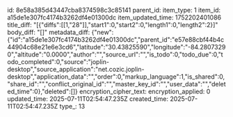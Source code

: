 id: 8e58a385d43447cba8374598c3c85141
parent_id: 
item_type: 1
item_id: a15de1e307fc4174b3262df4e01300dc
item_updated_time: 1752202401086
title_diff: "[{\"diffs\":[[1,\"28\"]],\"start1\":0,\"start2\":0,\"length1\":0,\"length2\":2}]"
body_diff: "[]"
metadata_diff: {"new":{"id":"a15de1e307fc4174b3262df4e01300dc","parent_id":"e57e88cbf44b4c44904c68e21e6e3cd6","latitude":"30.43825590","longitude":"-84.28073290","altitude":"0.0000","author":"","source_url":"","is_todo":0,"todo_due":0,"todo_completed":0,"source":"joplin-desktop","source_application":"net.cozic.joplin-desktop","application_data":"","order":0,"markup_language":1,"is_shared":0,"share_id":"","conflict_original_id":"","master_key_id":"","user_data":"","deleted_time":0},"deleted":[]}
encryption_cipher_text: 
encryption_applied: 0
updated_time: 2025-07-11T02:54:47.235Z
created_time: 2025-07-11T02:54:47.235Z
type_: 13